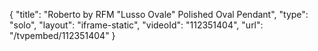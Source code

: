 {
    "title": "Roberto by RFM \"Lusso Ovale\" Polished Oval Pendant",
    "type": "solo",
    "layout": "iframe-static",
    "videoId": "112351404",
    "url": "\/tvpembed\/112351404"
}